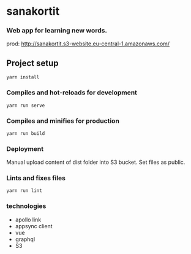 # sanakortit
### Web app for learning new words.

prod: http://sanakortit.s3-website.eu-central-1.amazonaws.com/

## Project setup
```
yarn install
```

### Compiles and hot-reloads for development
```
yarn run serve
```

### Compiles and minifies for production
```
yarn run build
```

### Deployment
Manual upload content of dist folder into S3 bucket. Set files as public.

### Lints and fixes files
```
yarn run lint
```

### technologies
  - apollo link
  - appsync client
  - vue
  - graphql
  - S3
